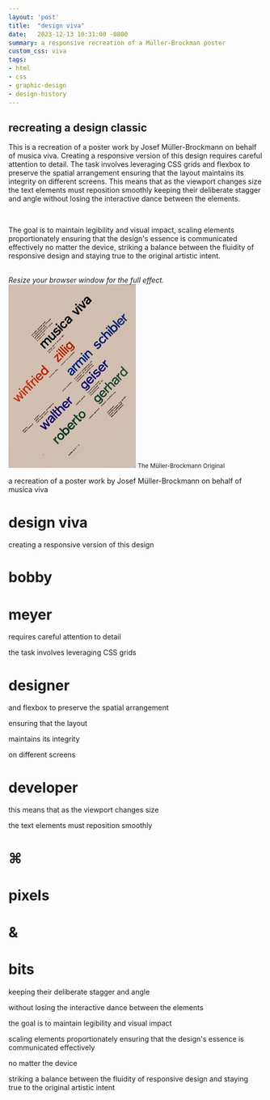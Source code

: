```yaml
---
layout: 'post'
title:  "design viva"
date:   2023-12-13 10:31:00 -0800
summary: a responsive recreation of a Müller-Brockman poster
custom_css: viva
tags:
- html
- css
- graphic-design
- design-history
---
```

<h2>recreating a design classic</h2>
<div class='grid md:grid-cols-2'>
  <div>
    <p>This is a recreation of a poster work by Josef Müller-Brockmann on behalf of musica viva. Creating a responsive version of this design requires careful attention to detail. The task involves leveraging CSS grids and flexbox to preserve the spatial arrangement ensuring that the layout maintains its integrity on different screens. This means that as the viewport changes size the text elements must reposition smoothly keeping their deliberate stagger and angle without losing the interactive dance between the elements.</p>
    <br>
    <p>The goal is to maintain legibility and visual impact, scaling elements proportionately ensuring that the design's essence is communicated effectively no matter the device, striking a balance between the fluidity of responsive design and staying true to the original artistic intent.</p>
    <br>
    <i>Resize your browser window for the full effect.</i>
  </div>
  <div class='flex flex-col items-center md:items-end py-4'>
    <img src='viva.jpg'>
    <small>The Müller-Brockmann Original</small>
  </div>
</div>
<div class='poster-container'>
<div class='scale-75 sm:scale-90 md:scale-100 xl:scale-90'>
  <div class='poster-grid grid grid-cols-12 gap-1'>
    <!-- row 1 -->
    <div class='col-span-6'></div>
    <p class='col-span-2'>a recreation of a poster work by Josef Müller-Brockmann on behalf of musica viva</p>
    <div class='col-span-4'></div>
    <!-- row 2 -->
    <div class='col-span-6'></div>
    <h1 class='col-span-6'>design viva</h1>
    <!-- row 3 -->
    <div class='col-span-6'></div>
    <p class='col-span-2'>creating a responsive version of this design</p>
    <div class='col-span-4'></div>
    <!-- row 4 -->
    <div class='col-span-2'></div>
    <h1 class='col-span-4 red'>bobby</h1>
    <h1 class='col-span-6 red'>meyer</h1>
    <!-- row 5 -->
    <div class='col-span-5'></div>
    <p>requires careful attention to detail</p>
    <p class='col-span-2'>the task involves leveraging CSS grids</p>
    <div class='col-span-4'></div>
    <!-- row 5 -->
    <h1 class='col-span-6'></h1>
    <h1 class='col-span-6 blue'>designer</h1>
    <!-- row 6 -->
    <p class='col-span-1'> and flexbox to preserve the spatial arrangement</p>
    <p class='col-span-4'>ensuring that the layout</p>
    <p class='col-span-1'> maintains its integrity</p>
    <p class='col-span-2'> on different screens</p>
    <div class='col-span-4'></div>
    <!-- row 6 -->
    <div class='col-span-2'></div>
    <h1 class='col-span-4 indigo'></h1>
    <h1 class='col-span-6 indigo'>developer</h1>
    <!-- row 6 -->
    <div class='col-span-5'></div>
    <p class='col-span-1'>this means that as the viewport changes size</p>
    <p class='col-span-2'>the text elements must reposition smoothly</p>
    <div class='col-span-4'></div>
    <!-- row 7 -->
    <h1 class='col-span-1 green'></h1>
    <h1 class='col-span-1 green'>⌘</h1>
    <h1 class='col-span-3 green'>pixels</h1>
    <h1 class='col-span-1 green'>&</h1>
    <h1 class='col-span-6 green'>bits</h1>
    <!-- row 8 -->
    <div class='col-span-5'></div>
    <p class='col-span-1'>keeping their deliberate stagger and angle</p>
    <p class='col-span-2'>without losing the interactive dance between the elements</p>
    <div class='col-span-4'></div>
    <!-- row 9 -->
    <div class='col-span-12 h-8'></div>
    <p class='col-span-1'>the goal is to maintain legibility and visual impact</p>
    <p class='col-span-3'>scaling elements proportionately ensuring that the design's essence is communicated effectively</p>
    <p class='col-span-1'>no matter the device</p>
    <p class='col-span-2 font-bold'>striking a balance between the fluidity of responsive design and staying true to the original artistic intent</p>
    <div class='col-span-4'></div>
</div>
</div>